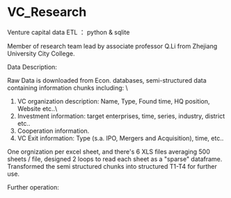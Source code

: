 # VC_Research
Venture capital data ETL ：  python &amp; sqlite

Member of research team lead by associate professor Q.Li from Zhejiang University City College.

Data Description:

Raw Data is downloaded from Econ. databases, semi-structured data containing information chunks including: \\
1. VC organization description: Name, Type, Found time, HQ position, Website etc..\\
2. Investment information: target enterprises, time, series, industry, district etc..
3. Cooperation information.
4. VC Exit information: Type (s.a. IPO, Mergers and Acquisition), time, etc..

One orgnization per excel sheet, and there's 6 XLS files averaging 500 sheets / file, designed 2 loops to read each sheet as a "sparse" dataframe. Transformed the semi structured chunks into structured T1-T4 for further use.

Further operation:
